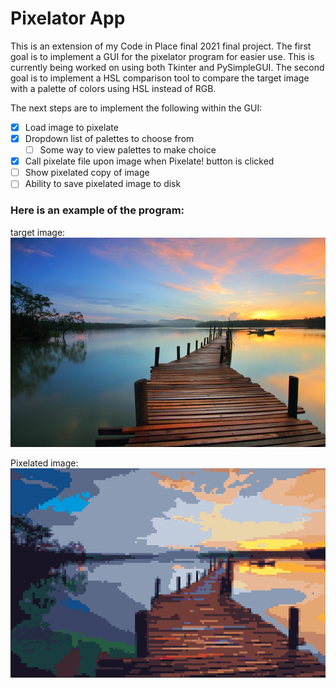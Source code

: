 # Pixelator App

<p>This is an extension of my Code in Place final 2021 final project.  The first goal is to implement a GUI for
the pixelator program for easier use. This is currently being worked on using both Tkinter and PySimpleGUI.
The second goal is to implement a HSL comparison tool to compare the target image with a palette of colors using 
HSL instead of RGB. 
</p>

The next steps are to implement the following within the GUI:

* [x] Load image to pixelate
* [x] Dropdown list of palettes to choose from
    * [ ] Some way to view palettes to make choice
* [x] Call pixelate file upon image when Pixelate! button is clicked
* [ ] Show pixelated copy of image
* [ ] Ability to save pixelated image to disk

### Here is an example of the program:

target image:<br>
![Image of Landscape](Images/landscape.jpg)

Pixelated image:<br>
![Pixelated landscape](Pixel%20Images/pixelimage.png)

